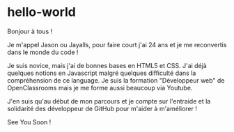 # hello-world

Bonjour à tous !

Je m'appel Jason ou Jayalls, pour faire court j'ai 24 ans et je me reconvertis dans le monde du code !

Je suis novice, mais j'ai de bonnes bases en HTML5 et CSS. 
J'ai déjà quelques notions en Javascript malgré quelques difficulté dans la compréhension de ce language.
Je suis la formation "Développeur web" de OpenClassrooms mais je me forme aussi beaucoup via Youtube.

J'en suis qu'au début de mon parcours et je compte sur l'entraide et la solidarité des développeur de GitHub pour m'aider à m'améliorer !

See You Soon !



